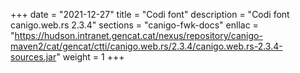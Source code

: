 +++
date        = "2021-12-27"
title       = "Codi font"
description = "Codi font canigo.web.rs 2.3.4"
sections    = "canigo-fwk-docs"
enllac		= "https://hudson.intranet.gencat.cat/nexus/repository/canigo-maven2/cat/gencat/ctti/canigo.web.rs/2.3.4/canigo.web.rs-2.3.4-sources.jar"
weight		= 1
+++
